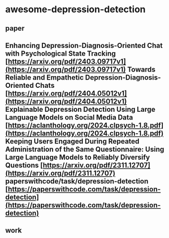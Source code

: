 # awesome-depression-detection
## paper
Enhancing Depression-Diagnosis-Oriented Chat with Psychological State Tracking
[https://arxiv.org/pdf/2403.09717v1](https://arxiv.org/pdf/2403.09717v1)
Towards Reliable and Empathetic Depression-Diagnosis-Oriented Chats
[https://arxiv.org/pdf/2404.05012v1](https://arxiv.org/pdf/2404.05012v1)
Explainable Depression Detection Using Large Language Models on Social Media Data
[https://aclanthology.org/2024.clpsych-1.8.pdf](https://aclanthology.org/2024.clpsych-1.8.pdf)
Keeping Users Engaged During Repeated Administration of the Same Questionnaire: Using Large Language Models to Reliably Diversify Questions
[https://arxiv.org/pdf/2311.12707](https://arxiv.org/pdf/2311.12707)
paperswithcode/task/depression-detection
[https://paperswithcode.com/task/depression-detection](https://paperswithcode.com/task/depression-detection)
[]()
[]()
[]()
---
## work
